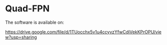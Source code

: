 # Quad-FPN

The software is available on:

https://drive.google.com/file/d/1TUocchx5v1u4ccyvzYfwCdjVekKPrOPU/view?usp=sharing

